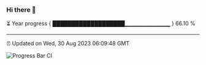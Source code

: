 ### Hi there 👋

⏳ Year progress { ███████████████████▁▁▁▁▁▁▁▁▁▁▁ } 66.10 %

---

⏰ Updated on Wed, 30 Aug 2023 06:09:48 GMT

![Progress Bar CI](https://github.com/Shyam-Makwana/GitHub-Actions-Demo/workflows/Progress%20Bar%20CI/badge.svg)
